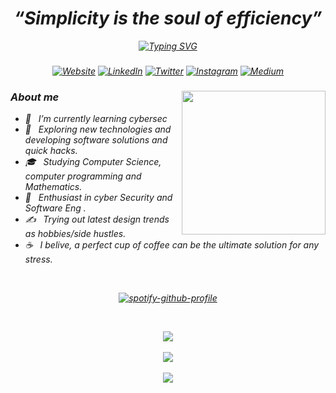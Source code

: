 ###
<h1 align="center"><i>“Simplicity is the soul of efficiency”<i></h1>

<div align="center">
  
  [![Typing SVG](https://readme-typing-svg.demolab.com?font=Fira+Code&pause=1000&color=FF008F&width=435&lines=Hello+people+%3C3+!!!;Welcome+to+my+GitHub+account+%3C3;i+am+wafa%2C;A+simple+girl+who+loves+Computer+Science+!!!;please+suit+yourself)](https://git.io/typing-svg) 
  
  </div>
  

###
  
###
<!-- Social badges -->
<p align="center">
  <a href="[Your Website URL]"><img alt="Website" src="https://img.shields.io/badge/Website-[Your Website Color]?style=flat-square&logo=google-chrome&logoColor=white"></a>
  <a href="[Your LinkedIn URL]"><img alt="LinkedIn" src="https://img.shields.io/badge/LinkedIn-[Your LinkedIn Color]?style=flat-square&logo=linkedin&logoColor=white"></a>
  <a href="[Your Twitter URL]"><img alt="Twitter" src="https://img.shields.io/badge/Twitter-[Your Twitter Color]?style=flat-square&logo=twitter&logoColor=white"></a>
  <a href="[Your Instagram URL]"><img alt="Instagram" src="https://img.shields.io/badge/Instagram-[Your Instagram Color]?style=flat-square&logo=instagram&logoColor=white"></a>
  <a href="[Your Medium URL]"><img alt="Medium" src="https://img.shields.io/badge/Medium-[Your Medium Color]?style=flat-square&logo=medium&logoColor=white"></a>
</p>

###

<img align='right' src="https://media.giphy.com/media/AIAkw0wxZE9zgaXfIc/giphy-downsized-large.gif" width="230">
  
### About me 
  - 🔭 &nbsp; I’m currently learning cybersec
  - 🤔 &nbsp; Exploring new technologies and developing software solutions and quick hacks.
  - 🎓 &nbsp; Studying Computer Science, computer programming and Mathematics.
  - 🌱 &nbsp; Enthusiast in cyber Security and Software Eng .
  - ✍️ &nbsp; Trying out latest design trends as hobbies/side hustles.
  - ☕ &nbsp; I belive, a perfect cup of coffee can be the ultimate solution for any stress. 

</br>
  

<div align="center">
 
  
 [![spotify-github-profile](https://spotify-github-profile.vercel.app/api/view?uid=31uknioe7rdafykr6gowc5ueskd4&cover_image=true&theme=default&show_offline=false&background_color=121212&interchange=false)](https://github.com/kittinan/spotify-github-profile)
  
  
  <br/>

 

![](https://github-readme-stats.vercel.app/api?username=WafaBenyettou&theme=dracula&hide_border=false&include_all_commits=false&count_private=false)<br/><br/>
![](https://github-readme-streak-stats.herokuapp.com/?user=WafaBenyettou&theme=dracula&hide_border=false)<br/><br/>
![](https://github-readme-stats.vercel.app/api/top-langs/?username=WafaBenyettou&theme=dracula&hide_border=false&include_all_commits=false&count_private=false&layout=compact)<br/><br/>

  </div>
  
 ###
  
